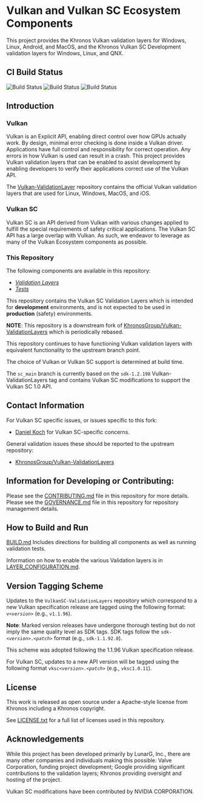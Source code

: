# Vulkan and Vulkan SC Ecosystem Components

This project provides the Khronos Vulkan validation layers for Windows, Linux, Android, and MacOS,
and the Khronos Vulkan SC Development validation layers for Windows, Linux, and QNX.

## CI Build Status

![Build Status](https://github.com/KhronosGroup/VulkanSC-ValidationLayers/actions/workflows/build_windows.yml/badge.svg?branch=sc_main)
![Build Status](https://github.com/KhronosGroup/VulkanSC-ValidationLayers/actions/workflows/build_linux.yml/badge.svg?branch=sc_main)
![Build Status](https://github.com/KhronosGroup/VulkanSC-ValidationLayers/actions/workflows/build_android.yml/badge.svg?branch=sc_main)

## Introduction

### Vulkan
Vulkan is an Explicit API, enabling direct control over how GPUs actually work. By design, minimal error checking is done inside
a Vulkan driver. Applications have full control and responsibility for correct operation. Any errors in
how Vulkan is used can result in a crash. This project provides Vulkan validation layers that can be enabled
to assist development by enabling developers to verify their applications correct use of the Vulkan API.

The [Vulkan-ValidationLayer](https://github.com/KhronosGroup/Vulkan-ValidationLayers) repository contains the
official Vulkan validation layers that are used for Linux, Windows, MacOS, and iOS.

### Vulkan SC

Vulkan SC is an API derived from Vulkan with various changes applied to fulfill the special
requirements of safety critical applications. The Vulkan SC API has a large overlap with Vulkan.
As such, we endeavor to leverage as many of the Vulkan Ecosystem components as possible.

### This Repository

The following components are available in this repository:
- [*Validation Layers*](layers/)
- [*Tests*](tests/)

This repository contains the Vulkan SC Validation Layers which is intended for **development** environments,
and is not expected to be used in **production** (safety) environments.

**NOTE**: This repository is a downstream fork of
[KhronosGroup/Vulkan-ValidationLayers](https://github.com/KhronosGroup/Vulkan-ValidationLayers)
which is periodically rebased.

This repository continues to have functioning Vulkan validation layers with equivalent functionality
to the upstream branch point.

The choice of Vulkan or Vulkan SC support is determined at build time.

The `sc_main` branch is currently based on the `sdk-1.2.198` Vulkan-ValidationLayers tag and contains Vulkan SC modifications to support the Vulkan SC 1.0 API.

## Contact Information

For Vulkan SC specific issues, or issues specific to this fork:

* [Daniel Koch](mailto:dkoch@nvidia.com) for Vulkan SC-specific concerns.

General validation issues these should be reported to the upstream repository:

* [KhronosGroup/Vulkan-ValidationLayers](https://github.com/KhronosGroup/Vulkan-ValidationLayers)

## Information for Developing or Contributing:

Please see the [CONTRIBUTING.md](CONTRIBUTING.md) file in this repository for more details.
Please see the [GOVERNANCE.md](GOVERNANCE.md) file in this repository for repository management details.

## How to Build and Run

[BUILD.md](BUILD.md)
Includes directions for building all components as well as running validation tests.

Information on how to enable the various Validation layers is in [LAYER_CONFIGURATION.md](LAYER_CONFIGURATION.md).

## Version Tagging Scheme

Updates to the `VulkanSC-ValidationLayers` repository which correspond to a new Vulkan specification release are tagged using the following format: `v<`_`version`_`>` (e.g., `v1.1.96`).

**Note**: Marked version releases have undergone thorough testing but do not imply the same quality level as SDK tags. SDK tags follow the `sdk-<`_`version`_`>.<`_`patch`_`>` format (e.g., `sdk-1.1.92.0`).

This scheme was adopted following the 1.1.96 Vulkan specification release.

For Vulkan SC, updates to a new API version will be tagged using the following format `vksc<`_`version`_`>.<`_`patch`_`>` (e.g., `vksc1.0.11`).

## License
This work is released as open source under a Apache-style license from Khronos including a Khronos copyright.

See [LICENSE.txt](LICENSE.txt) for a full list of licenses used in this repository.

## Acknowledgements
While this project has been developed primarily by LunarG, Inc., there are many other
companies and individuals making this possible: Valve Corporation, funding
project development; Google providing significant contributions to the validation layers;
Khronos providing oversight and hosting of the project.

Vulkan SC modifications have been contributed by NVIDIA CORPORATION.
